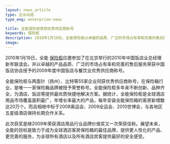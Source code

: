 ```yaml
---
layout: news_article
type: 企业动态
type_eng: enterprise-news

title: 全能保险柜荣获优秀供应商称号
keywords: 保险柜
description: 2010年1月19日，全能保险柜以卓越的品质、广泛的市场占有率和完善的售后服务荣获中国饭店协会授予的2009中国饭店与餐饮业优秀供应商称号。
image: 
---
```

2010年1月19日，全能 [保险柜](http://www.qnn.com.cn/)应邀参加了在北京举行的2010年中国饭店业总经理新年联谊会。并以卓越的产品品质、广泛的市场占有率和完善的售后服务荣获中国饭店协会授予的2009年度中国饭店与餐饮业优秀供应商称号。

全能保险柜与两面针（扬州）、比特等55家企业同获优秀供应商称号，在保险箱行业，是唯一一家保险箱品牌被授予荣誉称号。全能保险柜多年来不断创新、品种齐全，为酒店、饭店等提供最优质快捷地解决方案。据统计，全能保险柜是全球酒店用品市场覆盖面积最广，年增长率最大的产品，每年安装全能保险箱的客房新增数达20万个。而且相继中标于2008奥运会、2009全运会、2010世博会，与各地区五星级酒店保持长期合作关系。

此次获奖是继2009年荣获酒店用品行业品牌价值奖又一次荣获佳称。展望未来，全能的目标是致力于成为全球酒店客房保险箱的最佳品牌，提供更人性化的产品、更完善的服务，为全球所有酒店以及所有酒店宾客提供最好的安全感受。

